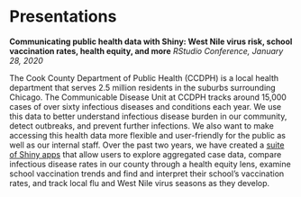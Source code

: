 # Presentations

**Communicating public health data with Shiny: West Nile virus risk, school vaccination rates, health equity, and more**
*RStudio Conference, January 28, 2020*

The Cook County Department of Public Health (CCDPH) is a local health department that serves 2.5 million residents in the suburbs surrounding Chicago. The Communicable Disease Unit at CCDPH tracks around 15,000 cases of over sixty infectious diseases and conditions each year. We use this data to better understand infectious disease burden in our community, detect outbreaks, and prevent further infections. We also want to make accessing this health data more flexible and user-friendly for the public as well as our internal staff. Over the past two years, we have created a [suite of Shiny apps](https://ccdphcd.shinyapps.io/home/) that allow users to explore aggregated case data, compare infectious disease rates in our county through a health equity lens, examine school vaccination trends and find and interpret their school’s vaccination rates, and track local flu and West Nile virus seasons as they develop.
